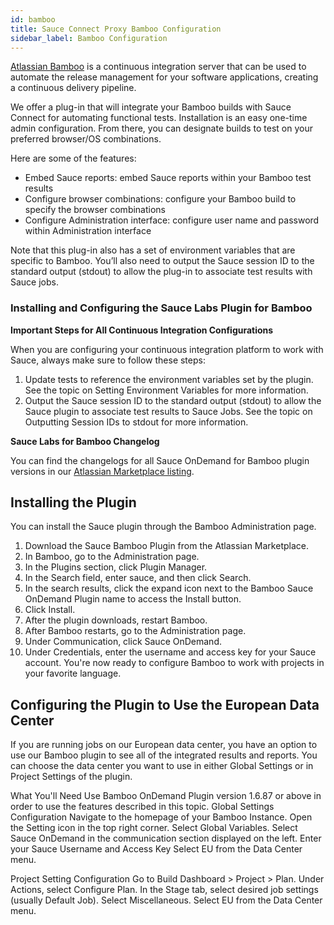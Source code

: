 ```yaml
---
id: bamboo
title: Sauce Connect Proxy Bamboo Configuration
sidebar_label: Bamboo Configuration
---
```


[Atlassian Bamboo](https://www.atlassian.com/software/bamboo) is a continuous integration server that can be used to automate the release management for your software applications, creating a continuous delivery pipeline.

We offer a plug-in that will integrate your Bamboo builds with Sauce Connect for automating functional tests. Installation is an easy one-time admin configuration. From there, you can designate builds to test on your preferred browser/OS combinations.

Here are some of the features:

* Embed Sauce reports: embed Sauce reports within your Bamboo test results
* Configure browser combinations: configure your Bamboo build to specify the browser combinations
* Configure Administration interface: configure user name and password within Administration interface

Note that this plug-in also has a set of environment variables that are specific to Bamboo. You’ll also need to output the Sauce session ID to the standard output (stdout) to allow the plug-in to associate test results with Sauce jobs.

### Installing and Configuring the Sauce Labs Plugin for Bamboo

**Important Steps for All Continuous Integration Configurations**

When you are configuring your continuous integration platform to work with Sauce, always make sure to follow these steps:

1. Update tests to reference the environment variables set by the plugin. See the topic on Setting Environment Variables for more information.
2. Output the Sauce session ID to the standard output (stdout) to allow the Sauce plugin to associate test results to Sauce Jobs. See the topic on Outputting Session IDs to stdout for more information.

**Sauce Labs for Bamboo Changelog**

You can find the changelogs for all Sauce OnDemand for Bamboo plugin versions in our [Atlassian Marketplace listing](https://marketplace.atlassian.com/apps/30134/sauce-ondemand-for-bamboo?hosting=server&tab=versions).  

## Installing the Plugin
You can install the Sauce plugin through the Bamboo Administration page.

1. Download the Sauce Bamboo Plugin from the Atlassian Marketplace.
2. In Bamboo, go to the Administration page.
3. In the Plugins section, click Plugin Manager.
4. In the Search field, enter sauce, and then click Search.
5. In the search results, click the expand icon next to the Bamboo Sauce OnDemand Plugin name to access the Install button.
6. Click Install.
7. After the plugin downloads, restart Bamboo.
8. After Bamboo restarts, go to the Administration page.
9. Under Communication, click Sauce OnDemand.
10. Under Credentials, enter the username and access key for your Sauce account.
You're now ready to configure Bamboo to work with projects in your favorite language.

## Configuring the Plugin to Use the European Data Center
If you are running jobs on our European data center, you have an option to use our Bamboo plugin to see all of the integrated results and reports. You can choose the data center you want to use in either Global Settings or in Project Settings of the plugin.

What You'll Need
Use Bamboo OnDemand Plugin version 1.6.87 or above in order to use the features described in this topic.
Global Settings Configuration
Navigate to the homepage of your Bamboo Instance.
Open the Setting icon in the top right corner.
Select Global Variables.
Select Sauce OnDemand in the communication section displayed on the left.
Enter your Sauce Username and Access Key
Select EU from the Data Center menu.


Project Setting Configuration
Go to Build Dashboard > Project > Plan.
Under Actions, select Configure Plan.
In the Stage tab, select desired job settings (usually Default Job).
Select Miscellaneous.
Select EU from the Data Center menu.
